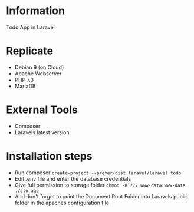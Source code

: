 # Information
Todo App in Laravel

# Replicate
- Debian 9 (on Cloud)
- Apache Webserver
- PHP 7.3
- MariaDB

# External Tools
- Composer
- Laravels latest version

# Installation steps
- Run composer `create-project --prefer-dist laravel/laravel todo`
- Edit .env file and enter the database credentials
- Give full permission to storage folder `chmod -R 777 www-data:www-data ./storage`
- And don't forget to point the Document Root Folder into Laravels public folder in the apaches configuration file
